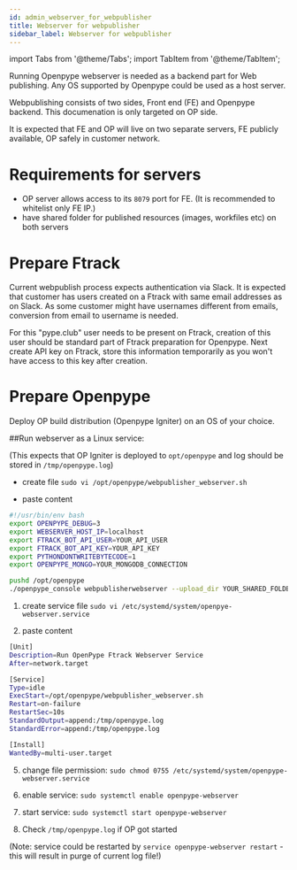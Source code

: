 ```yaml
---
id: admin_webserver_for_webpublisher
title: Webserver for webpublisher
sidebar_label: Webserver for webpublisher
---
```


import Tabs from '@theme/Tabs';
import TabItem from '@theme/TabItem';

Running Openpype webserver is needed as a backend part for Web publishing. 
Any OS supported by Openpype could be used as a host server.

Webpublishing consists of two sides, Front end (FE) and Openpype backend. This documenation is only targeted on OP side.

It is expected that FE and OP will live on two separate servers, FE publicly available, OP safely in customer network.

# Requirements for servers
- OP server allows access to its `8079` port for FE. (It is recommended to whitelist only FE IP.)
- have shared folder for published resources (images, workfiles etc) on both servers

# Prepare Ftrack
Current webpublish process expects authentication via Slack. It is expected that customer has users created on a Ftrack
with same email addresses as on Slack. As some customer might have usernames different from emails, conversion from email to username is needed.

For this "pype.club" user needs to be present on Ftrack, creation of this user should be standard part of Ftrack preparation for Openpype.
Next create API key on Ftrack, store this information temporarily as you won't have access to this key after creation.


# Prepare Openpype

Deploy OP build distribution (Openpype Igniter) on an OS of your choice.

##Run webserver as a Linux service:

(This expects that OP Igniter is deployed to `opt/openpype` and log should be stored in `/tmp/openpype.log`)

- create file `sudo vi /opt/openpype/webpublisher_webserver.sh`

- paste content
```sh
#!/usr/bin/env bash
export OPENPYPE_DEBUG=3
export WEBSERVER_HOST_IP=localhost
export FTRACK_BOT_API_USER=YOUR_API_USER
export FTRACK_BOT_API_KEY=YOUR_API_KEY
export PYTHONDONTWRITEBYTECODE=1
export OPENPYPE_MONGO=YOUR_MONGODB_CONNECTION

pushd /opt/openpype
./openpype_console webpublisherwebserver --upload_dir YOUR_SHARED_FOLDER_ON_HOST  --executable /opt/openpype/openpype_console  > /tmp/openpype.log 2>&1
```

1. create service file `sudo vi /etc/systemd/system/openpye-webserver.service`

2. paste content
```sh
[Unit]
Description=Run OpenPype Ftrack Webserver Service
After=network.target

[Service]
Type=idle
ExecStart=/opt/openpype/webpublisher_webserver.sh
Restart=on-failure
RestartSec=10s
StandardOutput=append:/tmp/openpype.log
StandardError=append:/tmp/openpype.log

[Install]
WantedBy=multi-user.target
```

5.  change file permission:
    `sudo chmod 0755 /etc/systemd/system/openpype-webserver.service`

6.  enable service:
    `sudo systemctl enable openpype-webserver`

7.  start service:
    `sudo systemctl start openpype-webserver`
    
8. Check `/tmp/openpype.log` if OP got started

(Note: service could be restarted by `service openpype-webserver restart` - this will result in purge of current log file!)